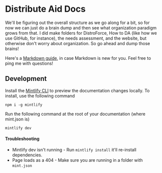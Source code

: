 # Distribute Aid Docs

We'll be figuring out the overall structure as we go along for a bit, so for now we can just do a brain dump and then see what organization paradigm grows from that. I did make folders for DistroForce, How to DA (like how we use GitHub, for instance), the needs assessment, and the website, but otherwise don't worry about organization. So go ahead and dump those brains!

Here's a [Markdown guide](https://www.markdownguide.org/), in case Markdown is new for you. Feel free to ping me with questions!

## Development

Install the [Mintlify CLI](https://www.npmjs.com/package/mintlify) to preview the documentation changes locally. To install, use the following command

```
npm i -g mintlify
```

Run the following command at the root of your documentation (where mint.json is)

```
mintlify dev
```

#### Troubleshooting

- Mintlify dev isn't running - Run `mintlify install` it'll re-install dependencies.
- Page loads as a 404 - Make sure you are running in a folder with `mint.json`
